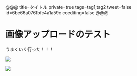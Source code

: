 @@@
title=タイトル
private=true
tags=tag1,tag2
tweet=false
id=6be66a076fbfc4a1a59c
coediting=false
@@@


# 画像アップロードのテスト

うまくいく行った！！！

![](https://qiita-kyohei-horikawa.s3.ap-northeast-1.amazonaws.com/image2.png)

![](https://qiita-kyohei-horikawa.s3.ap-northeast-1.amazonaws.com/image5.png)